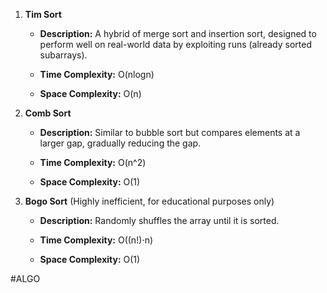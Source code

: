 
1. **Tim Sort**
    - **Description:** A hybrid of merge sort and insertion sort, designed to perform well on real-world data by exploiting runs (already sorted subarrays).
      
    - **Time Complexity:** O(nlog⁡n)
    - **Space Complexity:** O(n)
      
2. **Comb Sort**
    - **Description:** Similar to bubble sort but compares elements at a larger gap, gradually reducing the gap.
      
    - **Time Complexity:** O(n^2)
    - **Space Complexity:** O(1)
      
3. **Bogo Sort** (Highly inefficient, for educational purposes only)
    - **Description:** Randomly shuffles the array until it is sorted.
      
    - **Time Complexity:** O((n!)⋅n)
    - **Space Complexity:** O(1)

#ALGO